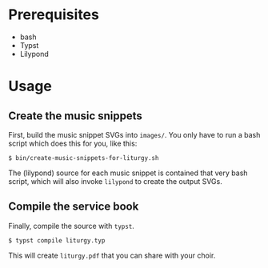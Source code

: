 # Prerequisites

- bash
- Typst
- Lilypond

# Usage

## Create the music snippets

First, build the music snippet SVGs into `images/`. You only have to run a bash script which does this for you, like this:

```
$ bin/create-music-snippets-for-liturgy.sh
```

The (lilypond) source for each music snippet is contained that very bash script, which will also invoke `lilypond` to create the output SVGs.

## Compile the service book

Finally, compile the source with `typst`.

```
$ typst compile liturgy.typ
```

This will create `liturgy.pdf` that you can share with your choir.
